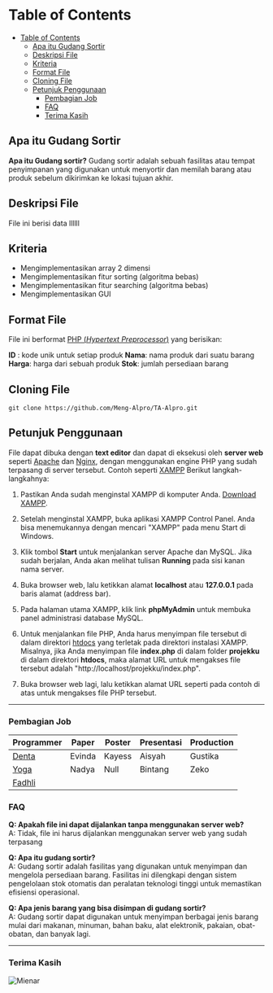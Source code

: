 # Table of Contents

- [Table of Contents](#table-of-contents)
  - [Apa itu Gudang Sortir](#apa-itu-gudang-sortir)
  - [Deskripsi File](#deskripsi-file)
  - [Kriteria](#kriteria)
  - [Format File](#format-file)
  - [Cloning File](#cloning-file)
  - [Petunjuk Penggunaan](#petunjuk-penggunaan)
    - [Pembagian Job](#pembagian-job)
    - [FAQ](#faq)
    - [Terima Kasih](#terima-kasih)

## Apa itu Gudang Sortir

**Apa itu Gudang sortir?** Gudang sortir adalah sebuah fasilitas atau tempat penyimpanan yang digunakan untuk menyortir dan memilah barang atau produk sebelum dikirimkan ke lokasi tujuan akhir.

## Deskripsi File

File ini berisi data llllll

## Kriteria

- Mengimplementasikan array 2 dimensi
- Mengimplementasikan fitur sorting (algoritma bebas)
- Mengimplementasikan fitur searching (algoritma bebas)
- Mengimplementasikan GUI

## Format File

File ini berformat [PHP (_Hypertext Preprocessor_)](https://www.php.net/manual/en/intro-whatis.php "PHP (*Hypertext Preprocessor*)") yang berisikan:

**ID** : kode unik untuk setiap produk
**Nama**: nama produk dari suatu barang
**Harga**: harga dari sebuah produk
**Stok**: jumlah persediaan barang

## Cloning File

`git clone https://github.com/Meng-Alpro/TA-Alpro.git`

## Petunjuk Penggunaan

File dapat dibuka dengan **text editor** dan dapat di eksekusi oleh **server web** seperti [Apache](https://en.wikipedia.org/wiki/Apache "Apache") dan [Nginx](https://nginx.org/en/ "Nginx"), dengan menggunakan engine PHP yang sudah terpasang di server tersebut. Contoh seperti [XAMPP](https://www.apachefriends.org/download.html "XAMPP") Berikut langkah-langkahnya:

1. Pastikan Anda sudah menginstal XAMPP di komputer Anda. [Download XAMPP](https://www.apachefriends.org/ "Download XAMPP").

2. Setelah menginstal XAMPP, buka aplikasi XAMPP Control Panel. Anda bisa menemukannya dengan mencari "XAMPP" pada menu Start di Windows.

3. Klik tombol **Start** untuk menjalankan server Apache dan MySQL. Jika sudah berjalan, Anda akan melihat tulisan **Running** pada sisi kanan nama server.

4. Buka browser web, lalu ketikkan alamat **localhost** atau **127.0.0.1** pada baris alamat (address bar).

5. Pada halaman utama XAMPP, klik link **phpMyAdmin** untuk membuka panel administrasi database MySQL.

6. Untuk menjalankan file PHP, Anda harus menyimpan file tersebut di dalam direktori [htdocs](http://www.createafreewebsite.net/create-new-folder.html "htdocs") yang terletak pada direktori instalasi XAMPP. Misalnya, jika Anda menyimpan file **index.php** di dalam folder **projekku** di dalam direktori **htdocs**, maka alamat URL untuk mengakses file tersebut adalah "http://localhost/projekku/index.php".

7. Buka browser web lagi, lalu ketikkan alamat URL seperti pada contoh di atas untuk mengakses file PHP tersebut.

---

### Pembagian Job

| Programmer                                       | Paper  | Poster | Presentasi | Production |
| ------------------------------------------------ | ------ | ------ | ---------- | ---------- |
| [Denta](https://github.com/Denta-ai "Denta")     | Evinda | Kayess | Aisyah     | Gustika    |
| [Yoga](https://github.com/yorsyd "Yoga")         | Nadya  | Null   | Bintang    | Zeko       |
| [Fadhli](https://github.com/fdhliakbar "Fadhli") |        |        |            |

### FAQ

**Q: Apakah file ini dapat dijalankan tanpa menggunakan server web?**<br>
A: Tidak, file ini harus dijalankan menggunakan server web yang sudah terpasang

**Q: Apa itu gudang sortir?** <br>
A: Gudang sortir adalah fasilitas yang digunakan untuk menyimpan dan mengelola persediaan barang. Fasilitas ini dilengkapi dengan sistem pengelolaan stok otomatis dan peralatan teknologi tinggi untuk memastikan efisiensi operasional. <br>

**Q: Apa jenis barang yang bisa disimpan di gudang sortir?** <br>
A: Gudang sortir dapat digunakan untuk menyimpan berbagai jenis barang mulai dari makanan, minuman, bahan baku, alat elektronik, pakaian, obat-obatan, dan banyak lagi. <br>

---

### Terima Kasih

![Mienar](https://github.com/Meng-Alpro/TA-Alpro/assets/104522615/d26e776a-ebaa-44c7-8edb-decf1667744c)
